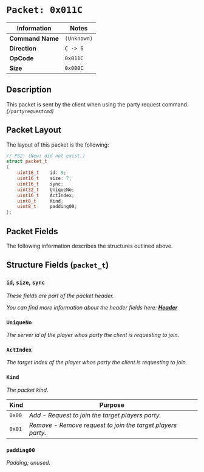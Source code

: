 # `Packet: 0x011C`

| Information               | Notes |
|---                        |---    |
| **Command Name**          | `(Unknown)` |
| **Direction**             | `C -> S` |
| **OpCode**                | `0x011C` |
| **Size**                  | `0x000C` |

## Description

This packet is sent by the client when using the party request command. _(`/partyrequestcmd`)_

## Packet Layout

The layout of this packet is the following:

```cpp
// PS2: (New; did not exist.)
struct packet_t
{
    uint16_t    id: 9;
    uint16_t    size: 7;
    uint16_t    sync;
    uint32_t    UniqueNo;
    uint16_t    ActIndex;
    uint8_t     Kind;
    uint8_t     padding00;
};
```

## Packet Fields

The following information describes the structures outlined above.

## Structure Fields (`packet_t`)

### `id`, `size`, `sync`

_These fields are part of the packet header._

_You can find more information about the header fields here: [**Header**](/world/HEADER.md)_

### `UniqueNo`

_The server id of the player whos party the client is requesting to join._

### `ActIndex`

_The target index of the player whos party the client is requesting to join._

### `Kind`

_The packet kind._

| Kind | Purpose |
| --- | --- |
| `0x00` | _Add - Request to join the target players party._ |
| `0x01` | _Remove - Remove request to join the target players party._ |

### `padding00`

_Padding; unused._
